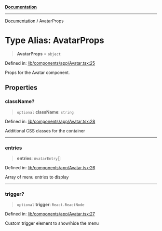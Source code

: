 [**Documentation**](../README.md)

***

[Documentation](../README.md) / AvatarProps

# Type Alias: AvatarProps

> **AvatarProps** = `object`

Defined in: [lib/components/app/Avatar.tsx:25](https://github.com/aldesgroup/goaldn/blob/6a7943d02984b1a6b41d76a3a483a1484b644076/lib/components/app/Avatar.tsx#L25)

Props for the Avatar component.

## Properties

### className?

> `optional` **className**: `string`

Defined in: [lib/components/app/Avatar.tsx:28](https://github.com/aldesgroup/goaldn/blob/6a7943d02984b1a6b41d76a3a483a1484b644076/lib/components/app/Avatar.tsx#L28)

Additional CSS classes for the container

***

### entries

> **entries**: `AvatarEntry`[]

Defined in: [lib/components/app/Avatar.tsx:26](https://github.com/aldesgroup/goaldn/blob/6a7943d02984b1a6b41d76a3a483a1484b644076/lib/components/app/Avatar.tsx#L26)

Array of menu entries to display

***

### trigger?

> `optional` **trigger**: `React.ReactNode`

Defined in: [lib/components/app/Avatar.tsx:27](https://github.com/aldesgroup/goaldn/blob/6a7943d02984b1a6b41d76a3a483a1484b644076/lib/components/app/Avatar.tsx#L27)

Custom trigger element to show/hide the menu
